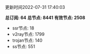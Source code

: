 更新时间2022-07-31 17:40:03

**总订阅: 64**
**总节点: 8441**
**有效节点: 2508**
- ssr节点: 18
- v2ray节点: 1799
- trojan节点: 140
- ss节点: 551
